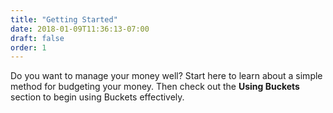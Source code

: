 ```yaml
---
title: "Getting Started"
date: 2018-01-09T11:36:13-07:00
draft: false
order: 1
---
```


Do you want to manage your money well?  Start here to learn about a simple method for budgeting your money.  Then check out the <strong>Using Buckets</strong> section to begin using Buckets effectively.
